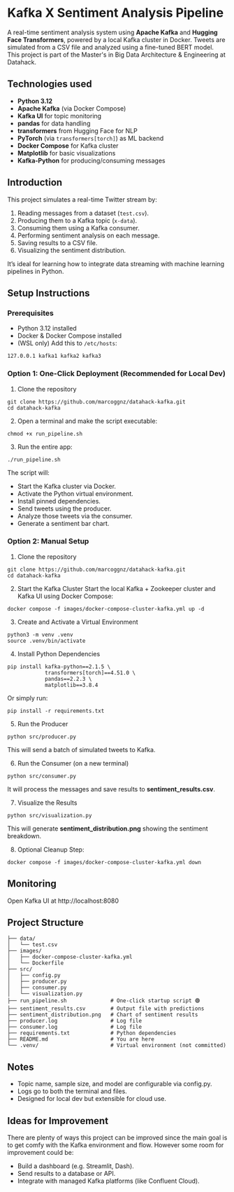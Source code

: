 # Kafka X Sentiment Analysis Pipeline

A real-time sentiment analysis system using **Apache Kafka** and **Hugging Face Transformers**, powered by a local Kafka cluster in Docker. Tweets are simulated from a CSV file and analyzed using a fine-tuned BERT model. This project is part of the Master's in Big Data Architecture & Engineering at Datahack.

## Technologies used

- **Python 3.12**
- **Apache Kafka** (via Docker Compose)
- **Kafka UI** for topic monitoring
- **pandas** for data handling
- **transformers** from Hugging Face for NLP
- **PyTorch** (via `transformers[torch]`) as ML backend
- **Docker Compose** for Kafka cluster
- **Matplotlib** for basic visualizations
- **Kafka-Python** for producing/consuming messages

## Introduction

This project simulates a real-time Twitter stream by:
1. Reading messages from a dataset (`test.csv`).
2. Producing them to a Kafka topic (`x-data`).
3. Consuming them using a Kafka consumer.
4. Performing sentiment analysis on each message.
5. Saving results to a CSV file.
6. Visualizing the sentiment distribution.

It’s ideal for learning how to integrate data streaming with machine learning pipelines in Python.


## Setup Instructions

### Prerequisites

* Python 3.12 installed
* Docker & Docker Compose installed
* (WSL only) Add this to ```/etc/hosts```:
```
127.0.0.1 kafka1 kafka2 kafka3
```

### Option 1: One-Click Deployment (Recommended for Local Dev)

1. Clone the repository
```
git clone https://github.com/marcoggnz/datahack-kafka.git
cd datahack-kafka
```

2. Open a terminal and make the script executable:

```
chmod +x run_pipeline.sh
```

3. Run the entire app:
```
./run_pipeline.sh
```

The script will:
* Start the Kafka cluster via Docker.
* Activate the Python virtual environment.
* Install pinned dependencies.
* Send tweets using the producer.
* Analyze those tweets via the consumer.
* Generate a sentiment bar chart.

### Option 2: Manual Setup
1. Clone the repository
```
git clone https://github.com/marcoggnz/datahack-kafka.git
cd datahack-kafka
```

2. Start the Kafka Cluster
Start the local Kafka + Zookeeper cluster and Kafka UI using Docker Compose:

```
docker compose -f images/docker-compose-cluster-kafka.yml up -d
```

3. Create and Activate a Virtual Environment

```
python3 -m venv .venv
source .venv/bin/activate
```

4.  Install Python Dependencies

```
pip install kafka-python==2.1.5 \
            transformers[torch]==4.51.0 \
            pandas==2.2.3 \
            matplotlib==3.8.4

```
Or simply run:
```
pip install -r requirements.txt
```

5.  Run the Producer

```
python src/producer.py
```

This will send a batch of simulated tweets to Kafka.

6. Run the Consumer (on a new terminal)

```
python src/consumer.py
```

It will process the messages and save results to **sentiment_results.csv**.

7. Visualize the Results

```
python src/visualization.py
```

This will generate **sentiment_distribution.png** showing the sentiment breakdown.

8. Optional Cleanup Step:

```
docker compose -f images/docker-compose-cluster-kafka.yml down
```

## Monitoring

Open Kafka UI at http://localhost:8080

## Project Structure

```
├── data/
│   └── test.csv
├── images/
│   ├── docker-compose-cluster-kafka.yml
│   └── Dockerfile
├── src/
│   ├── config.py
│   ├── producer.py
│   ├── consumer.py
│   └── visualization.py
├── run_pipeline.sh              # One-click startup script 🟢
├── sentiment_results.csv        # Output file with predictions
├── sentiment_distribution.png   # Chart of sentiment results
├── producer.log                 # Log file
├── consumer.log                 # Log file
├── requirements.txt             # Python dependencies
├── README.md                    # You are here
└── .venv/                       # Virtual environment (not committed)
```


## Notes

* Topic name, sample size, and model are configurable via config.py.
* Logs go to both the terminal and files.
* Designed for local dev but extensible for cloud use.

## Ideas for Improvement

There are plenty of ways this project can be improved since the main goal is to get comfy with the Kafka environment and flow. However some room for improvement could be:
* Build a dashboard (e.g. Streamlit, Dash).
* Send results to a database or API.
* Integrate with managed Kafka platforms (like Confluent Cloud).
